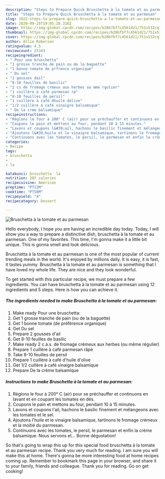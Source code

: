 ```yaml
---
description: "Steps to Prepare Quick Bruschetta à la tomate et au parmesan"
title: "Steps to Prepare Quick Bruschetta à la tomate et au parmesan"
slug: 1822-steps-to-prepare-quick-bruschetta-a-la-tomate-et-au-parmesan
date: 2020-09-25T19:05:28.316Z
image: https://img-global.cpcdn.com/recipes/b20bfbf7c4561d21/751x532cq70/bruschetta-a-la-tomate-et-au-parmesan-photo-principale-de-la-recette.jpg
thumbnail: https://img-global.cpcdn.com/recipes/b20bfbf7c4561d21/751x532cq70/bruschetta-a-la-tomate-et-au-parmesan-photo-principale-de-la-recette.jpg
cover: https://img-global.cpcdn.com/recipes/b20bfbf7c4561d21/751x532cq70/bruschetta-a-la-tomate-et-au-parmesan-photo-principale-de-la-recette.jpg
author: Allie Roberson
ratingvalue: 4.5
reviewcount: 25343
recipeingredient:
- " Pour une bruschetta"
- "1 grosse tranche de pain ou de la baguette"
- "1 bonne tomate de prfrence organique"
- " Du sel"
- "2 gousses dail"
- "8-10 feuilles de basilic"
- "2 cs de fromage crmeux aux herbes ou mme rgulier"
- "1 cuillère à café parmesan rp"
- "8-10 feuilles de persil"
- "1 cuillère à café dhuile dolive"
- "1/2 cuillère à café vinaigre balsamique"
- " De la crme balsamique"
recipeinstructions:
- "Réglons le four à 200° C (air) pour se préchauffer et continuons en lavant et en coupant les tomates en dés."
- "Coupons le pain et mettons au four, pendant 10 à 15 minutes."
- "Lavons et coupons l&#39;ail, hachons le basilic finement et mélangeons avec les tomates et le sel."
- "Ajoutons l&#39;huile et le vinaigre balsamique, tartinons le fromage crémeux et la moitié du parmesan."
- "Continuons avec les tomates, le persil, le parmesan et enfin la crème balsamique. Nous servons et... Bonne dégustation!"
categories:
- Recipe
tags:
- bruschetta
- 
- la

katakunci: bruschetta  la 
nutrition: 207 calories
recipecuisine: American
preptime: "PT12M"
cooktime: "PT58M"
recipeyield: "4"
recipecategory: Dessert

---
```



![Bruschetta à la tomate et au parmesan](https://img-global.cpcdn.com/recipes/b20bfbf7c4561d21/751x532cq70/bruschetta-a-la-tomate-et-au-parmesan-photo-principale-de-la-recette.jpg)

Hello everybody, I hope you are having an incredible day today. Today, I will show you a way to prepare a distinctive dish, bruschetta à la tomate et au parmesan. One of my favorites. This time, I'm gonna make it a little bit unique. This is gonna smell and look delicious.



Bruschetta à la tomate et au parmesan is one of the most popular of current trending meals in the world. It's enjoyed by millions daily. It is easy, it is fast, it tastes yummy. Bruschetta à la tomate et au parmesan is something that I have loved my whole life. They are nice and they look wonderful.


To get started with this particular recipe, we must prepare a few ingredients. You can have bruschetta à la tomate et au parmesan using 12 ingredients and 5 steps. Here is how you can achieve it.

<!--inarticleads1-->

##### The ingredients needed to make Bruschetta à la tomate et au parmesan:

1. Make ready  Pour une bruschetta:
1. Get 1 grosse tranche de pain (ou de la baguette)
1. Get 1 bonne tomate (de préférence organique)
1. Get  Du sel
1. Prepare 2 gousses d&#39;ail
1. Get 8-10 feuilles de basilic
1. Make ready 2 c.à.s. de fromage crémeux aux herbes (ou même régulier)
1. Prepare 1 cuillère à café parmesan râpé
1. Take 8-10 feuilles de persil
1. Prepare 1 cuillère à café d&#39;huile d&#39;olive
1. Get 1/2 cuillère à café vinaigre balsamique
1. Prepare  De la crème balsamique




<!--inarticleads2-->

##### Instructions to make Bruschetta à la tomate et au parmesan:

1. Réglons le four à 200° C (air) pour se préchauffer et continuons en lavant et en coupant les tomates en dés.
1. Coupons le pain et mettons au four, pendant 10 à 15 minutes.
1. Lavons et coupons l&#39;ail, hachons le basilic finement et mélangeons avec les tomates et le sel.
1. Ajoutons l&#39;huile et le vinaigre balsamique, tartinons le fromage crémeux et la moitié du parmesan.
1. Continuons avec les tomates, le persil, le parmesan et enfin la crème balsamique. Nous servons et... Bonne dégustation!




So that's going to wrap this up for this special food bruschetta à la tomate et au parmesan recipe. Thank you very much for reading. I am sure you will make this at home. There's gonna be more interesting food at home recipes coming up. Remember to bookmark this page in your browser, and share it to your family, friends and colleague. Thank you for reading. Go on get cooking!
